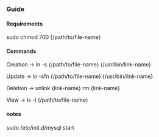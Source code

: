 ### Guide

#### Requirements

sudo chmod 700 {/path/to/file-name}

#### Commands

Creation -> ln -s {/path/to/file-name} {/usr/bin/link-name}

Update   -> ln -sfn {/path/to/file-name} {/usr/bin/link-name}

Deletion -> unlink {link-name}
            rm {link-name}

View     -> ls -l {/path/to/file-name}

#### notes

sudo /etc/init.d/mysql start
